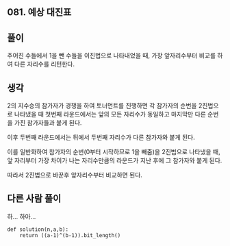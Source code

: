 ## 081. 예상 대진표

## 풀이

주어진 수들에서 1을 뺀 수들을 이진법으로 나타내었을 때, 가장 앞자리수부터 비교를 하여 다른 자리수를 리턴한다.

## 생각

2의 지수승의 참가자가 경쟁을 하여 토너먼트를 진행하면 각 참가자의 순번을 2진법으로 나타냈을 때 첫번째 라운드에서는 앞의 모든 자리수가 동일하고 마지막만 다른 순번을 가진 참가자들과 붙게 된다.

이후 두번째 라운드에서는 뒤에서 두번째 자리수가 다른 참가자와 붙게 된다.

이를 일반화하여 참가자의 순번(0부터 시작하므로 1을 빼줌)을 2진법으로 나타냈을 때, 앞 자리부터 가장 차이가 나는 자리수만큼의 라운드가 지난 후에 그 참가자와 붙게 된다.

따라서 2진법으로 바꾼후 앞자리수부터 비교하면 된다.

## 다른 사람 풀이
하... 하아...
```
def solution(n,a,b):
    return ((a-1)^(b-1)).bit_length()
```
